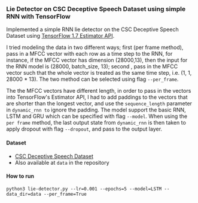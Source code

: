 ### Lie Detector on CSC Deceptive Speech Dataset using simple RNN with TensorFlow

Implemented a simple RNN lie detector on the CSC Deceptive Speech Dataset using [TensorFlow 1.7 Estimator API](https://www.tensorflow.org/api_docs/python/tf/estimator).

I tried modeling the data in two different ways; first (per frame method), pass in a MFCC vector with each row as a time step to the RNN, for instance, if the MFCC vector has dimension (28000,13), then the input for the RNN model is (28000, batch_size, 13); second , pass in the MFCC vector such that the whole vector is treated as the same time step, i.e. (1, 1, 28000 * 13). The two method can be selected using flag `--per_frame`.

The the MFCC vectors have different length, in order to pass in the vectors into TensorFlow's Estimator API, I had to add paddings to the vectors that are shorter than the longest vector, and use the `sequence_length` parameter in `dynamic_rnn to` ignore the padding. The model support the basic RNN, LSTM and GRU which can be specified with flag `--model`. When using the `per frame` method, the last output state from `dynamic_rnn` is then taken to apply dropout with flag `--dropout`, and pass to the output layer.

#### Dataset
- [CSC Deceptive Speech Dataset](https://catalog.ldc.upenn.edu/LDC2013S09)
- Also available at `data` in the repository

#### How to run
`python3 lie-detector.py --lr=0.001 --epochs=5 --model=LSTM --data_dir=data --per_frame=True`
